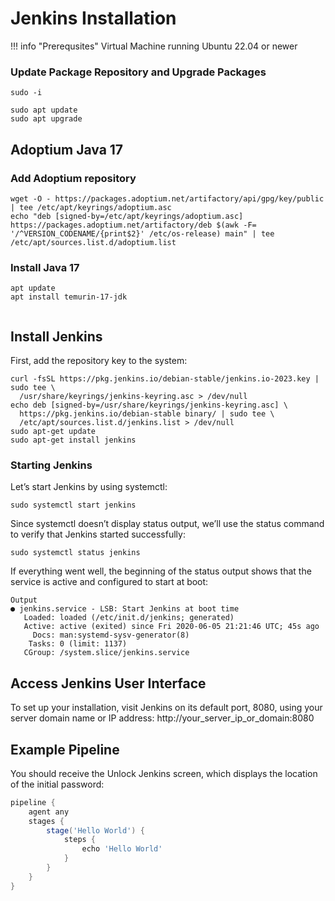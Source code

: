 # Jenkins Installation
!!! info "Prerequsites"
    Virtual Machine running Ubuntu 22.04 or newer

### Update Package Repository and Upgrade Packages

``` shell title="Become root"
sudo -i
```

``` shell title="Run from shell prompt" linenums="1"
sudo apt update
sudo apt upgrade
```

## Adoptium Java 17

### Add Adoptium repository
``` shell title="Add adoptium repository" linenums="1"
wget -O - https://packages.adoptium.net/artifactory/api/gpg/key/public | tee /etc/apt/keyrings/adoptium.asc
echo "deb [signed-by=/etc/apt/keyrings/adoptium.asc] https://packages.adoptium.net/artifactory/deb $(awk -F= '/^VERSION_CODENAME/{print$2}' /etc/os-release) main" | tee /etc/apt/sources.list.d/adoptium.list
```
### Install Java 17
``` shell title="Update repository and install Java" linenums="1"
apt update
apt install temurin-17-jdk


```


## Install Jenkins
First, add the repository key to the system:
``` shell title="Run from shell prompt"
curl -fsSL https://pkg.jenkins.io/debian-stable/jenkins.io-2023.key | sudo tee \
  /usr/share/keyrings/jenkins-keyring.asc > /dev/null
echo deb [signed-by=/usr/share/keyrings/jenkins-keyring.asc] \
  https://pkg.jenkins.io/debian-stable binary/ | sudo tee \
  /etc/apt/sources.list.d/jenkins.list > /dev/null
sudo apt-get update
sudo apt-get install jenkins
```

### Starting Jenkins
Let’s start Jenkins by using systemctl:
``` shell title="Run from shell prompt"
sudo systemctl start jenkins
```
Since systemctl doesn’t display status output, we’ll use the status command to verify that Jenkins started successfully:
``` shell title="Run from shell prompt"
sudo systemctl status jenkins
```
If everything went well, the beginning of the status output shows that the service is active and configured to start at boot:
``` shell title="Run from shell prompt"
Output
● jenkins.service - LSB: Start Jenkins at boot time
   Loaded: loaded (/etc/init.d/jenkins; generated)
   Active: active (exited) since Fri 2020-06-05 21:21:46 UTC; 45s ago
     Docs: man:systemd-sysv-generator(8)
    Tasks: 0 (limit: 1137)
   CGroup: /system.slice/jenkins.service
```
## Access Jenkins User Interface
To set up your installation, visit Jenkins on its default port, 8080, using your server domain name or IP address: http://your_server_ip_or_domain:8080

## Example Pipeline
You should receive the Unlock Jenkins screen, which displays the location of the initial password:
``` groovy title="Sample Jenkinsfile" linenums="1"
pipeline {
    agent any
    stages {
        stage('Hello World') {
            steps {
                echo 'Hello World'
            }
        }
    }
}
```
